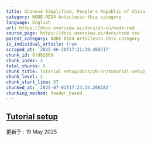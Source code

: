 ```yaml
---
title: Chinese Simplified, People's Republic of China
category: NODE-RED4 Articlesin this category
language: English
url: https://docs.overview.ai/docs/zh-cn/node-red
source_page: https://docs.overview.ai/docs/node-red
parent_category: NODE-RED4 Articlesin this category
is_individual_article: true
scraped_at: '2025-06-30T17:21:30.469717'
chunk_id: 8fd82669
chunk_index: 4
total_chunks: 5
chunk_title: Tutorial setup/docs/zh-cn/tutorial-setup
chunk_level: 2
chunk_start_line: 57
chunked_at: '2025-07-01T17:23:34.268183'
chunking_method: header_based
---
```


## [Tutorial setup](/docs/zh-cn/tutorial-setup)

更新于 : 19 May 2025
